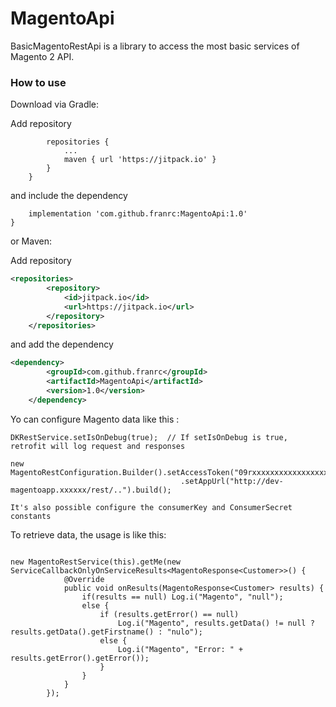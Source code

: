 # MagentoApi

BasicMagentoRestApi is a library to access the most basic services of Magento 2 API. 

### How to use

Download via Gradle:

  Add repository

```allprojects {
		repositories {
			...
			maven { url 'https://jitpack.io' }
		}
	}
```

and include the dependency

```dependencies {
    implementation 'com.github.franrc:MagentoApi:1.0'
}
```

or Maven:

  Add repository 
  
```xml
<repositories>
		<repository>
		    <id>jitpack.io</id>
		    <url>https://jitpack.io</url>
		</repository>
	</repositories>
```

and add the dependency

```xml
<dependency>
	    <groupId>com.github.franrc</groupId>
	    <artifactId>MagentoApi</artifactId>
	    <version>1.0</version>
	</dependency>
```

Yo can configure Magento data like this : 

```
DKRestService.setIsOnDebug(true);  // If setIsOnDebug is true, retrofit will log request and responses
        
new MagentoRestConfiguration.Builder().setAccessToken("09rxxxxxxxxxxxxxxxxx")
                                      .setAppUrl("http://dev-magentoapp.xxxxxx/rest/..").build();

It's also possible configure the consumerKey and ConsumerSecret constants

```

To retrieve data, the usage is like this: 

```

new MagentoRestService(this).getMe(new ServiceCallbackOnlyOnServiceResults<MagentoResponse<Customer>>() {
            @Override
            public void onResults(MagentoResponse<Customer> results) {
                if(results == null) Log.i("Magento", "null");
                else {
                    if (results.getError() == null)
                        Log.i("Magento", results.getData() != null ? results.getData().getFirstname() : "nulo");
                    else {
                        Log.i("Magento", "Error: " + results.getError().getError());
                    }
                }
            }
        });
 ```

